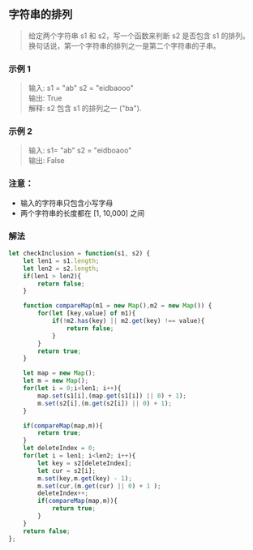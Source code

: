 
## 字符串的排列
> 给定两个字符串 s1 和 s2，写一个函数来判断 s2 是否包含 s1 的排列。      
> 换句话说，第一个字符串的排列之一是第二个字符串的子串。

### 示例 1
> 输入: s1 = "ab" s2 = "eidbaooo"     
> 输出: True          
> 解释: s2 包含 s1 的排列之一 ("ba").        

### 示例 2
> 输入: s1= "ab" s2 = "eidboaoo"          
> 输出: False         

### 注意：
+ 输入的字符串只包含小写字母
+ 两个字符串的长度都在 [1, 10,000] 之间

### 解法
```javascript 1.8
let checkInclusion = function(s1, s2) {
    let len1 = s1.length;
    let len2 = s2.length;
    if(len1 > len2){
        return false;
    }

    function compareMap(m1 = new Map(),m2 = new Map()) {
        for(let [key,value] of m1){
            if(!m2.has(key) || m2.get(key) !== value){
                return false;
            }
        }
        return true;
    }

    let map = new Map();
    let m = new Map();
    for(let i = 0;i<len1; i++){
        map.set(s1[i],(map.get(s1[i]) || 0) + 1);
        m.set(s2[i],(m.get(s2[i]) || 0) + 1);
    }

    if(compareMap(map,m)){
        return true;
    }
    let deleteIndex = 0;
    for(let i = len1; i<len2; i++){
        let key = s2[deleteIndex];
        let cur = s2[i];
        m.set(key,m.get(key) - 1);
        m.set(cur,(m.get(cur) || 0) + 1 );
        deleteIndex++;
        if(compareMap(map,m)){
            return true;
        }
    }
    return false;
};
```
